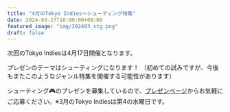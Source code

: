 ```yaml
---
title: "4月のTokyo Indies～シューティング特集"
date: 2024-03-27T18:00:00+09:00
featured_image: "img/202403_stg.png"
draft: false
---
```


次回のTokyo Indiesは4月17日開催となります。

プレゼンのテーマはシューティングになります！
（初めての試みですが、今後もまたこのようなジャンル特集を開催する可能性があります）

シューティング🎮️のプレゼンを募集しているので、[プレゼンページ](/present)からお気軽にご応募ください。※3月のTokyo Indiesは第4の水曜日です。
